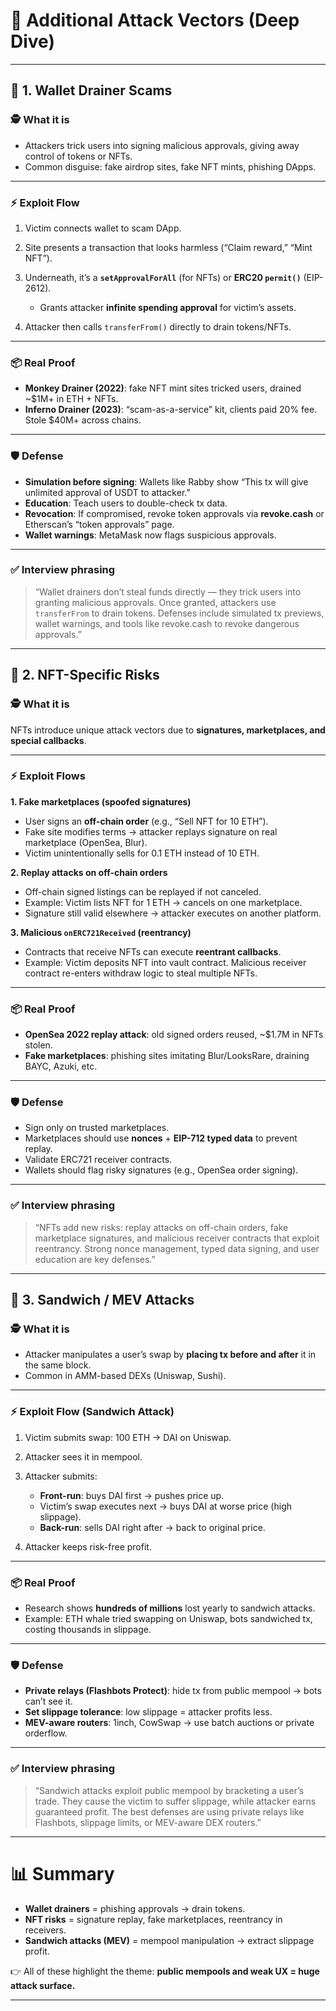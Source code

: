 

# 🧨 Additional Attack Vectors (Deep Dive)

---

## 🔑 1. Wallet Drainer Scams

### 🕵️ What it is

* Attackers trick users into signing malicious approvals, giving away control of tokens or NFTs.
* Common disguise: fake airdrop sites, fake NFT mints, phishing DApps.

---

### ⚡ Exploit Flow

1. Victim connects wallet to scam DApp.
2. Site presents a transaction that looks harmless (“Claim reward,” “Mint NFT”).
3. Underneath, it’s a **`setApprovalForAll`** (for NFTs) or **ERC20 `permit()`** (EIP-2612).

   * Grants attacker **infinite spending approval** for victim’s assets.
4. Attacker then calls `transferFrom()` directly to drain tokens/NFTs.

---

### 📦 Real Proof

* **Monkey Drainer (2022)**: fake NFT mint sites tricked users, drained \~\$1M+ in ETH + NFTs.
* **Inferno Drainer (2023)**: “scam-as-a-service” kit, clients paid 20% fee. Stole \$40M+ across chains.

---

### 🛡️ Defense

* **Simulation before signing**: Wallets like Rabby show “This tx will give unlimited approval of USDT to attacker.”
* **Education**: Teach users to double-check tx data.
* **Revocation**: If compromised, revoke token approvals via **revoke.cash** or Etherscan’s “token approvals” page.
* **Wallet warnings**: MetaMask now flags suspicious approvals.

---

### ✅ Interview phrasing

> “Wallet drainers don’t steal funds directly — they trick users into granting malicious approvals. Once granted, attackers use `transferFrom` to drain tokens. Defenses include simulated tx previews, wallet warnings, and tools like revoke.cash to revoke dangerous approvals.”

---

## 🔑 2. NFT-Specific Risks

### 🕵️ What it is

NFTs introduce unique attack vectors due to **signatures, marketplaces, and special callbacks**.

---

### ⚡ Exploit Flows

**1. Fake marketplaces (spoofed signatures)**

* User signs an **off-chain order** (e.g., “Sell NFT for 10 ETH”).
* Fake site modifies terms → attacker replays signature on real marketplace (OpenSea, Blur).
* Victim unintentionally sells for 0.1 ETH instead of 10 ETH.

**2. Replay attacks on off-chain orders**

* Off-chain signed listings can be replayed if not canceled.
* Example: Victim lists NFT for 1 ETH → cancels on one marketplace.
* Signature still valid elsewhere → attacker executes on another platform.

**3. Malicious `onERC721Received` (reentrancy)**

* Contracts that receive NFTs can execute **reentrant callbacks**.
* Example: Victim deposits NFT into vault contract. Malicious receiver contract re-enters withdraw logic to steal multiple NFTs.

---

### 📦 Real Proof

* **OpenSea 2022 replay attack**: old signed orders reused, \~\$1.7M in NFTs stolen.
* **Fake marketplaces**: phishing sites imitating Blur/LooksRare, draining BAYC, Azuki, etc.

---

### 🛡️ Defense

* Sign only on trusted marketplaces.
* Marketplaces should use **nonces** + **EIP-712 typed data** to prevent replay.
* Validate ERC721 receiver contracts.
* Wallets should flag risky signatures (e.g., OpenSea order signing).

---

### ✅ Interview phrasing

> “NFTs add new risks: replay attacks on off-chain orders, fake marketplace signatures, and malicious receiver contracts that exploit reentrancy. Strong nonce management, typed data signing, and user education are key defenses.”

---

## 🔑 3. Sandwich / MEV Attacks

### 🕵️ What it is

* Attacker manipulates a user’s swap by **placing tx before and after** it in the same block.
* Common in AMM-based DEXs (Uniswap, Sushi).

---

### ⚡ Exploit Flow (Sandwich Attack)

1. Victim submits swap: 100 ETH → DAI on Uniswap.
2. Attacker sees it in mempool.
3. Attacker submits:

   * **Front-run**: buys DAI first → pushes price up.
   * Victim’s swap executes next → buys DAI at worse price (high slippage).
   * **Back-run**: sells DAI right after → back to original price.
4. Attacker keeps risk-free profit.

---

### 📦 Real Proof

* Research shows **hundreds of millions** lost yearly to sandwich attacks.
* Example: ETH whale tried swapping on Uniswap, bots sandwiched tx, costing thousands in slippage.

---

### 🛡️ Defense

* **Private relays (Flashbots Protect)**: hide tx from public mempool → bots can’t see it.
* **Set slippage tolerance**: low slippage = attacker profits less.
* **MEV-aware routers**: 1inch, CowSwap → use batch auctions or private orderflow.

---

### ✅ Interview phrasing

> “Sandwich attacks exploit public mempool by bracketing a user’s trade. They cause the victim to suffer slippage, while attacker earns guaranteed profit. The best defenses are using private relays like Flashbots, slippage limits, or MEV-aware DEX routers.”

---

# 📊 Summary

* **Wallet drainers** = phishing approvals → drain tokens.
* **NFT risks** = signature replay, fake marketplaces, reentrancy in receivers.
* **Sandwich attacks (MEV)** = mempool manipulation → extract slippage profit.

👉 All of these highlight the theme: **public mempools and weak UX = huge attack surface.**

---

